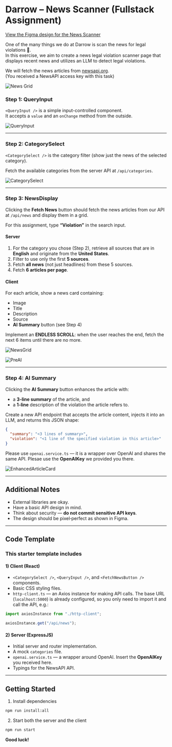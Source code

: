# Darrow – News Scanner (Fullstack Assignment)

[View the Figma design for the News Scanner](https://www.figma.com/design/UYdHjLWHQlQSEBbWJ9RYXF/News-Scanner?m=dev)

One of the many things we do at Darrow is scan the news for legal violations 🙂.  
In this exercise, we aim to create a news legal violation scanner page that displays recent news and utilizes an LLM to detect legal violations.

We will fetch the news articles from [newsapi.org](https://newsapi.org).  
(You received a NewsAPI access key with this task)

![News Grid](media/grid.png)

### Step 1: QueryInput

`<QueryInput />` is a simple input-controlled component.  
It accepts a `value` and an `onChange` method from the outside.

![QueryInput](media/step1.png)

---

### Step 2: CategorySelect

`<CategorySelect />` is the category filter (show just the news of the selected category).

Fetch the available categories from the server API at `/api/categories`.

![CategorySelect](media/step2.png)

---

### Step 3: NewsDisplay

Clicking the **Fetch News** button should fetch the news articles from our API at `/api/news` and display them in a grid.

For this assignment, type **“Violation”** in the search input.

#### Server

1. For the category you chose (Step 2), retrieve all sources that are in **English** and originate from the **United States**.
2. Filter to use only the first **5 sources**.
3. Fetch **all news** (not just headlines) from these 5 sources.
4. Fetch **6 articles per page**.

#### Client

For each article, show a news card containing:

- Image
- Title
- Description
- Source
- **AI Summary** button (see Step 4)

Implement an **ENDLESS SCROLL**: when the user reaches the end, fetch the next 6 items until there are no more.

![NewsGrid](media/step3.png)

![PreAI](media/beforeAI.png)

---

### Step 4: AI Summary

Clicking the **AI Summary** button enhances the article with:

- a **3‑line summary** of the article, and
- a **1‑line** description of the violation the article refers to.

Create a new API endpoint that accepts the article content, injects it into an LLM, and returns this JSON shape:

```json
{
  "summary": "<3 lines of summary>",
  "violation": "<1 line of the specified violation in this article>"
}
```

Please use `openai.service.ts` — it is a wrapper over OpenAI and shares the same API. Plesae use the **OpenAIKey** we provided you there.

![EnhancedArticleCard](media/step4.png)

---

## Additional Notes

- External libraries are okay.
- Have a basic API design in mind.
- Think about security — **do not commit sensitive API keys**.
- The design should be pixel‑perfect as shown in Figma.

---

## Code Template

### This starter template includes

#### 1) Client (React)

- `<CategorySelect />`, `<QueryInput />`, and `<FetchNewsButton />` components.
- Basic CSS styling files.
- `http-client.ts` — an Axios instance for making API calls. The base URL (`localhost:5000`) is already configured, so you only need to import it and call the API, e.g.:

```ts
import axiosInstance from "./http-client";

axiosInstance.get("/api/news");
```

#### 2) Server (ExpressJS)

- Initial server and router implementation.
- A mock `categories` file.
- `openai.service.ts` — a wrapper around OpenAI. Insert the **OpenAIKey** you received here.
- Typings for the NewsAPI API.

---

## Getting Started

1. Install dependencies

```bash
npm run install:all
```

2. Start both the server and the client

```bash
npm run start
```

**Good luck!**
